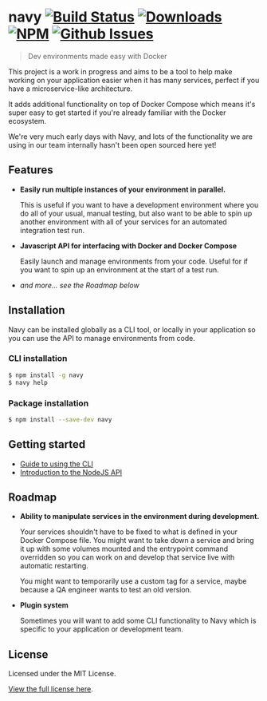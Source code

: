navy [![Build Status](https://img.shields.io/travis/momentumft/navy.svg?style=flat)](https://travis-ci.org/momentumft/navy) [![Downloads](https://img.shields.io/npm/dm/navy.svg)](https://npmjs.com/package/navy) [![NPM](https://img.shields.io/npm/v/navy.svg)](https://npmjs.com/package/navy) [![Github Issues](https://img.shields.io/github/license/momentumft/navy.svg)](https://github.com/momentumft/navy)
==================

> Dev environments made easy with Docker

This project is a work in progress and aims to be a tool to help make working on your application easier when it has many services,
perfect if you have a microservice-like architecture.

It adds additional functionality on top of Docker Compose which means it's super easy to get started if you're already familiar with the Docker ecosystem.

We're very much early days with Navy, and lots of the functionality we are using in our team internally hasn't been open sourced here yet!

## Features

- **Easily run multiple instances of your environment in parallel.**

  This is useful if you want to have a development environment where you do all of your usual, manual testing,
  but also want to be able to spin up another environment with all of your services for an automated integration test run.

- **Javascript API for interfacing with Docker and Docker Compose**

  Easily launch and manage environments from your code. Useful for if you want to spin up an environment at the start of a test run.

- *and more... see the Roadmap below*


## Installation

Navy can be installed globally as a CLI tool, or locally in your application so you can use the API to manage environments from code.

### CLI installation

```sh
$ npm install -g navy
$ navy help
```

### Package installation

```sh
$ npm install --save-dev navy
```

## Getting started

- [Guide to using the CLI](docs/using-the-cli.md)
- [Introduction to the NodeJS API](docs/api-intro.md)

## Roadmap

- **Ability to manipulate services in the environment during development.**

  Your services shouldn't have to be fixed to what is defined in your Docker Compose file. You might want to take down a service and
  bring it up with some volumes mounted and the entrypoint command overridden so you can work on and develop that service live with automatic restarting.

  You might want to temporarily use a custom tag for a service, maybe because a QA engineer wants to test an old version.

- **Plugin system**

  Sometimes you will want to add some CLI functionality to Navy which is specific to your application or development team.


## License

Licensed under the MIT License.

[View the full license here](https://raw.githubusercontent.com/momentumft/navy/master/LICENSE).
